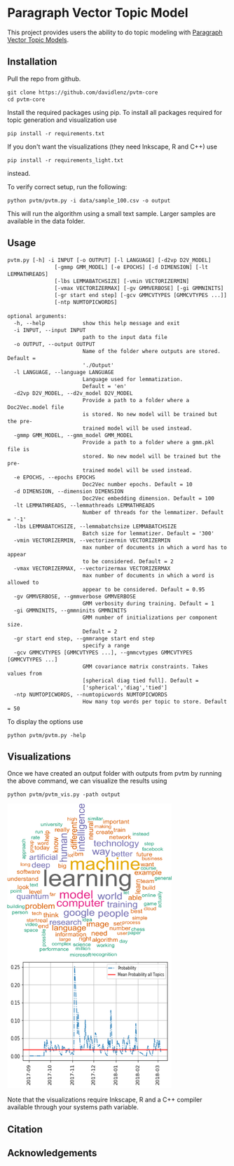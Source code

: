 # Paragraph Vector Topic Model

This project provides users the ability to do topic modeling with [Paragraph Vector Topic Models](https://www.uni-marburg.de/fb02/makro/forschung/magkspapers/paper_2018/15-2018_lenz.pdf).

## Installation

Pull the repo from github.
```
git clone https://github.com/davidlenz/pvtm-core
cd pvtm-core
```


Install the required packages using pip. To install all packages required for topic generation and visualization use
```
pip install -r requirements.txt
```


If you don't want the visualizations (they need Inkscape, R and C++) use
```
pip install -r requirements_light.txt
```
instead. 


To verify correct setup, run the following:
```
python pvtm/pvtm.py -i data/sample_100.csv -o output
```
This will  run the algorithm using a small text sample. Larger samples are available in the data folder.

## Usage
```
pvtm.py [-h] -i INPUT [-o OUTPUT] [-l LANGUAGE] [-d2vp D2V_MODEL]
               [-gmmp GMM_MODEL] [-e EPOCHS] [-d DIMENSION] [-lt LEMMATHREADS]
               [-lbs LEMMABATCHSIZE] [-vmin VECTORIZERMIN]
               [-vmax VECTORIZERMAX] [-gv GMMVERBOSE] [-gi GMMNINITS]
               [-gr start end step] [-gcv GMMCVTYPES [GMMCVTYPES ...]]
               [-ntp NUMTOPICWORDS]

optional arguments:
  -h, --help            show this help message and exit
  -i INPUT, --input INPUT
                        path to the input data file
  -o OUTPUT, --output OUTPUT
                        Name of the folder where outputs are stored. Default =
                        './Output'
  -l LANGUAGE, --language LANGUAGE
                        Language used for lemmatization.
                        Default = 'en'
  -d2vp D2V_MODEL, --d2v_model D2V_MODEL
                        Provide a path to a folder where a Doc2Vec.model file
                        is stored. No new model will be trained but the pre-
                        trained model will be used instead.
  -gmmp GMM_MODEL, --gmm_model GMM_MODEL
                        Provide a path to a folder where a gmm.pkl file is
                        stored. No new model will be trained but the pre-
                        trained model will be used instead.
  -e EPOCHS, --epochs EPOCHS
                        Doc2Vec number epochs. Default = 10
  -d DIMENSION, --dimension DIMENSION
                        Doc2Vec embedding dimension. Default = 100
  -lt LEMMATHREADS, --lemmathreads LEMMATHREADS
                        Number of threads for the lemmatizer. Default = '-1'
  -lbs LEMMABATCHSIZE, --lemmabatchsize LEMMABATCHSIZE
                        Batch size for lemmatizer. Default = '300'
  -vmin VECTORIZERMIN, --vectorizermin VECTORIZERMIN
                        max number of documents in which a word has to appear
                        to be considered. Default = 2
  -vmax VECTORIZERMAX, --vectorizermax VECTORIZERMAX
                        max number of documents in which a word is allowed to
                        appear to be considered. Default = 0.95
  -gv GMMVERBOSE, --gmmverbose GMMVERBOSE
                        GMM verbosity during training. Default = 1
  -gi GMMNINITS, --gmmninits GMMNINITS
                        GMM number of initializations per component size.
                        Default = 2
  -gr start end step, --gmmrange start end step
                        specify a range
  -gcv GMMCVTYPES [GMMCVTYPES ...], --gmmcvtypes GMMCVTYPES [GMMCVTYPES ...]
                        GMM covariance matrix constraints. Takes values from
                        [spherical diag tied full]. Default =
                        ['spherical','diag','tied']
  -ntp NUMTOPICWORDS, --numtopicwords NUMTOPICWORDS
                        How many top words per topic to store. Default = 50

```


To display the options use
```
python pvtm/pvtm.py -help
```


## Visualizations
Once we have created an output folder with outputs from pvtm by running the above command, 
we can visualize the results using
```
python pvtm/pvtm_vis.py -path output
```
<img src="img/topic.png" height="350px" width="375px" align="left">
<img src="img/timeline.png" height="300px" width="375px" >



Note that the visualizations require Inkscape, R and a C++ compiler available through your systems path variable.

## Citation

## Acknowledgements
